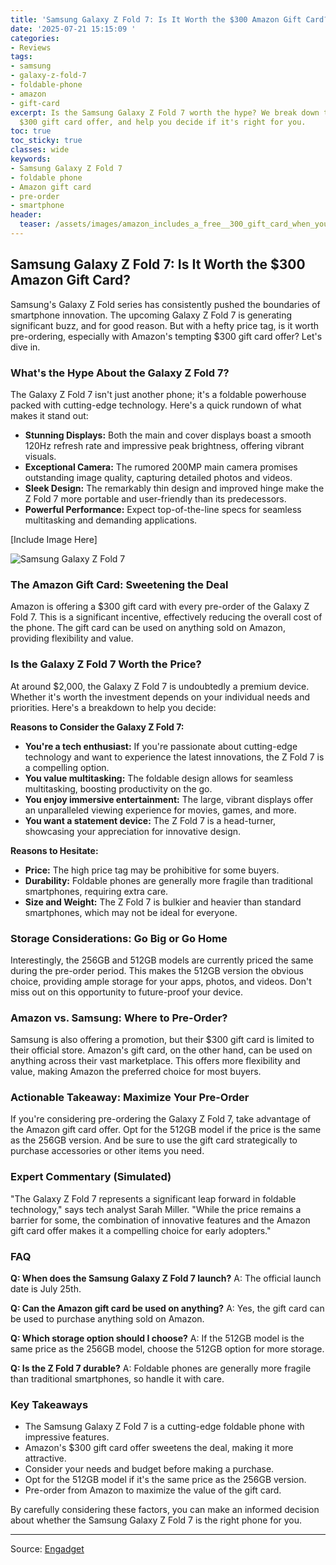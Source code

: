 ```yaml
---
title: 'Samsung Galaxy Z Fold 7: Is It Worth the $300 Amazon Gift Card?'
date: '2025-07-21 15:15:09 '
categories:
- Reviews
tags:
- samsung
- galaxy-z-fold-7
- foldable-phone
- amazon
- gift-card
excerpt: Is the Samsung Galaxy Z Fold 7 worth the hype? We break down the specs, Amazon's
  $300 gift card offer, and help you decide if it's right for you.
toc: true
toc_sticky: true
classes: wide
keywords:
- Samsung Galaxy Z Fold 7
- foldable phone
- Amazon gift card
- pre-order
- smartphone
header:
  teaser: /assets/images/amazon_includes_a_free__300_gift_card_when_you_pre_20250721151509.jpg
---
```


## Samsung Galaxy Z Fold 7: Is It Worth the $300 Amazon Gift Card?

Samsung's Galaxy Z Fold series has consistently pushed the boundaries of smartphone innovation. The upcoming Galaxy Z Fold 7 is generating significant buzz, and for good reason. But with a hefty price tag, is it worth pre-ordering, especially with Amazon's tempting $300 gift card offer? Let's dive in.

### What's the Hype About the Galaxy Z Fold 7?

The Galaxy Z Fold 7 isn't just another phone; it's a foldable powerhouse packed with cutting-edge technology. Here's a quick rundown of what makes it stand out:

*   **Stunning Displays:** Both the main and cover displays boast a smooth 120Hz refresh rate and impressive peak brightness, offering vibrant visuals.
*   **Exceptional Camera:** The rumored 200MP main camera promises outstanding image quality, capturing detailed photos and videos.
*   **Sleek Design:** The remarkably thin design and improved hinge make the Z Fold 7 more portable and user-friendly than its predecessors.
*   **Powerful Performance:** Expect top-of-the-line specs for seamless multitasking and demanding applications.

[Include Image Here]

![Samsung Galaxy Z Fold 7](https://o.aolcdn.com/images/dims?image_uri=https%3A%2F%2Fs.yimg.com%2Fos%2Fcreatr-uploaded-images%2F2025-07%2F40a0e1a0-6644-11f0-b7be-ede7e23f8688&resize=1400%2C839&client=19f2b5e49a271b2bde77&signature=2e82aec1507df6359e0edd583de7abb00f9a14d7)

### The Amazon Gift Card: Sweetening the Deal

Amazon is offering a $300 gift card with every pre-order of the Galaxy Z Fold 7. This is a significant incentive, effectively reducing the overall cost of the phone. The gift card can be used on anything sold on Amazon, providing flexibility and value.

### Is the Galaxy Z Fold 7 Worth the Price?

At around $2,000, the Galaxy Z Fold 7 is undoubtedly a premium device. Whether it's worth the investment depends on your individual needs and priorities. Here's a breakdown to help you decide:

**Reasons to Consider the Galaxy Z Fold 7:**

*   **You're a tech enthusiast:** If you're passionate about cutting-edge technology and want to experience the latest innovations, the Z Fold 7 is a compelling option.
*   **You value multitasking:** The foldable design allows for seamless multitasking, boosting productivity on the go.
*   **You enjoy immersive entertainment:** The large, vibrant displays offer an unparalleled viewing experience for movies, games, and more.
*   **You want a statement device:** The Z Fold 7 is a head-turner, showcasing your appreciation for innovative design.

**Reasons to Hesitate:**

*   **Price:** The high price tag may be prohibitive for some buyers.
*   **Durability:** Foldable phones are generally more fragile than traditional smartphones, requiring extra care.
*   **Size and Weight:** The Z Fold 7 is bulkier and heavier than standard smartphones, which may not be ideal for everyone.

### Storage Considerations: Go Big or Go Home

Interestingly, the 256GB and 512GB models are currently priced the same during the pre-order period. This makes the 512GB version the obvious choice, providing ample storage for your apps, photos, and videos. Don't miss out on this opportunity to future-proof your device.

### Amazon vs. Samsung: Where to Pre-Order?

Samsung is also offering a promotion, but their $300 gift card is limited to their official store. Amazon's gift card, on the other hand, can be used on anything across their vast marketplace. This offers more flexibility and value, making Amazon the preferred choice for most buyers.

### Actionable Takeaway: Maximize Your Pre-Order

If you're considering pre-ordering the Galaxy Z Fold 7, take advantage of the Amazon gift card offer. Opt for the 512GB model if the price is the same as the 256GB version. And be sure to use the gift card strategically to purchase accessories or other items you need.

### Expert Commentary (Simulated)

"The Galaxy Z Fold 7 represents a significant leap forward in foldable technology," says tech analyst Sarah Miller. "While the price remains a barrier for some, the combination of innovative features and the Amazon gift card offer makes it a compelling choice for early adopters."

### FAQ

**Q: When does the Samsung Galaxy Z Fold 7 launch?**
A: The official launch date is July 25th.

**Q: Can the Amazon gift card be used on anything?**
A: Yes, the gift card can be used to purchase anything sold on Amazon.

**Q: Which storage option should I choose?**
A: If the 512GB model is the same price as the 256GB model, choose the 512GB option for more storage.

**Q: Is the Z Fold 7 durable?**
A: Foldable phones are generally more fragile than traditional smartphones, so handle it with care.

### Key Takeaways

*   The Samsung Galaxy Z Fold 7 is a cutting-edge foldable phone with impressive features.
*   Amazon's $300 gift card offer sweetens the deal, making it more attractive.
*   Consider your needs and budget before making a purchase.
*   Opt for the 512GB model if it's the same price as the 256GB version.
*   Pre-order from Amazon to maximize the value of the gift card.

By carefully considering these factors, you can make an informed decision about whether the Samsung Galaxy Z Fold 7 is the right phone for you.

---

Source: [Engadget](https://www.engadget.com/deals/amazon-includes-a-free-300-gift-card-when-you-pre-order-the-samsung-galaxy-z-fold-7-151315661.html?src=rss)